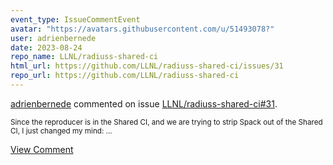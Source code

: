 ```yaml
---
event_type: IssueCommentEvent
avatar: "https://avatars.githubusercontent.com/u/51493078?"
user: adrienbernede
date: 2023-08-24
repo_name: LLNL/radiuss-shared-ci
html_url: https://github.com/LLNL/radiuss-shared-ci/issues/31
repo_url: https://github.com/LLNL/radiuss-shared-ci
---
```


<a href='https://github.com/adrienbernede' target='_blank'>adrienbernede</a> commented on issue <a href='https://github.com/LLNL/radiuss-shared-ci/issues/31' target='_blank'>LLNL/radiuss-shared-ci#31</a>.

<small>Since the reproducer is in the Shared CI, and we are trying to strip Spack out of the Shared CI, I just changed my mind:...</small>

<a href='https://github.com/LLNL/radiuss-shared-ci/issues/31' target='_blank'>View Comment</a>